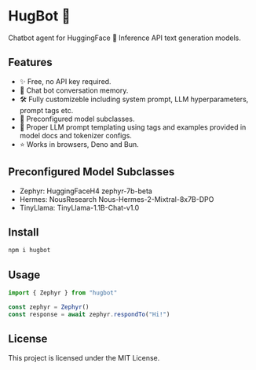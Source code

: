 # HugBot 🤖

Chatbot agent for HuggingFace 🤗 Inference API text generation models.

## Features

- ✨ Free, no API key required.
- 💬 Chat bot conversation memory.
- 🛠️ Fully customizeble including system prompt, LLM hyperparameters, prompt tags etc.
- 🤖 Preconfigured model subclasses.
- 🧩 Proper LLM prompt templating using tags and examples provided in model docs and tokenizer configs.
- ⭐️ Works in browsers, Deno and Bun.

## Preconfigured Model Subclasses

- Zephyr: HuggingFaceH4 zephyr-7b-beta
- Hermes: NousResearch Nous-Hermes-2-Mixtral-8x7B-DPO
- TinyLlama: TinyLlama-1.1B-Chat-v1.0

## Install

```sh
npm i hugbot
```

## Usage

```typescript
import { Zephyr } from "hugbot"

const zephyr = Zephyr()
const response = await zephyr.respondTo("Hi!")
```

## License

This project is licensed under the MIT License.
